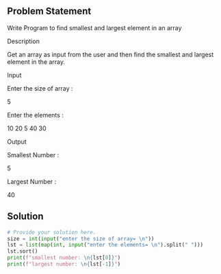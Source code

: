 ## Problem Statement 

Write Program to find smallest and largest element in an array

Description

Get an array as input from the user and then find the smallest and largest element in the array.

Input

Enter the size of array :

5

Enter the elements :

10 20 5 40 30

Output

Smallest Number :

5

Largest Number :

40
## Solution

```python
# Provide your solution here.
size = int(input("enter the size of array= \n"))
lst = list(map(int, input("enter the elements= \n").split(" ")))
lst.sort()
print(f"smallest number: \n{lst[0]}")
print(f"largest number: \n{lst[-1]}")
